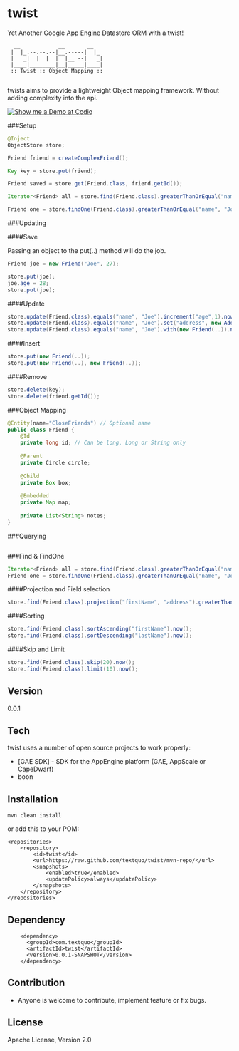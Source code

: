 twist
=====

Yet Another Google App Engine Datastore ORM with a twist!

```
  __            __       __   
 |  |_.--.--.--|__.-----|  |_ 
 |   _|  |  |  |  |__ --|   _|
 |____|________|__|_____|____|
 :: Twist :: Object Mapping ::
                                
```
                                                           
twists aims to provide a lightweight Object mapping framework. Without adding complexity into the api.

[![Show me a Demo at Codio](https://codio-public.s3.amazonaws.com/sharing/demo-in-ide.png)](https://codio.com/kerbymart/twist)

###Setup

```java
@Inject
ObjectStore store;

Friend friend = createComplexFriend();

Key key = store.put(friend);

Friend saved = store.get(Friend.class, friend.getId()); 

Iterator<Friend> all = store.find(Friend.class).greaterThanOrEqual("name", "Joe").now();

Friend one = store.findOne(Friend.class).greaterThanOrEqual("name", "Joe").now();
```


###Updating

####Save

Passing an object to the put(..) method will do the job.

```java
Friend joe = new Friend("Joe", 27);

store.put(joe);
joe.age = 28;
store.put(joe);
```

####Update
```java
store.update(Friend.class).equals("name", "Joe").increment("age",1).now();
store.update(Friend.class).equals("name", "Joe").set("address", new Address(...)).now();
store.update(Friend.class).equals("name", "Joe").with(new Friend(..)).now();
```

####Insert
```java
store.put(new Friend(..));
store.put(new Friend(..), new Friend(..));
```

####Remove
```java
store.delete(key);
store.delete(friend.getId());
```

###Object Mapping
```java
@Entity(name="CloseFriends") // Optional name
public class Friend {
    @Id
    private long id; // Can be long, Long or String only
    
    @Parent
    private Circle circle;
    
    @Child
    private Box box;
    
    @Embedded
    private Map map;
    
    private List<String> notes; 
}
```


###Querying
```java
```

###Find & FindOne
```java
Iterator<Friend> all = store.find(Friend.class).greaterThanOrEqual("name", "Joe").now();
Friend one = store.findOne(Friend.class).greaterThanOrEqual("name", "Joe").now();
```

####Projection and Field selection
```java
store.find(Friend.class).projection("firstName", "address").greaterThanOrEqual("name", "Joe").now();
```

####Sorting
```java
store.find(Friend.class).sortAscending("firstName").now();
store.find(Friend.class).sortDescending("lastName").now();
```

####Skip and Limit
```java
store.find(Friend.class).skip(20).now();
store.find(Friend.class).limit(10).now();
```



Version
-

0.0.1

Tech
-----------

twist uses a number of open source projects to work properly:

* [GAE SDK] - SDK for the AppEngine platform (GAE, AppScale or CapeDwarf)
* boon

Installation
--------------

```
mvn clean install
```

or add this to your POM:

    <repositories>
	    <repository>
	        <id>twist</id>
	        <url>https://raw.github.com/textquo/twist/mvn-repo/</url>
	        <snapshots>
	            <enabled>true</enabled>
	            <updatePolicy>always</updatePolicy>
	        </snapshots>
	    </repository>
    </repositories>

Dependency
--------------

        <dependency>
		  <groupId>com.textquo</groupId>
		  <artifactId>twist</artifactId>
		  <version>0.0.1-SNAPSHOT</version>
		</dependency>

Contribution
--------------

* Anyone is welcome to contribute,  implement feature or fix bugs.

License
-

Apache License, Version 2.0

